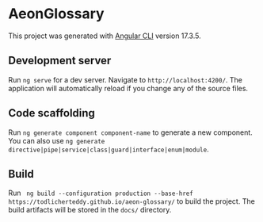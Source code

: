 # AeonGlossary

This project was generated with [Angular CLI](https://github.com/angular/angular-cli) version 17.3.5.

## Development server

Run `ng serve` for a dev server. Navigate to `http://localhost:4200/`. The application will automatically reload if you change any of the source files.

## Code scaffolding

Run `ng generate component component-name` to generate a new component. You can also use `ng generate directive|pipe|service|class|guard|interface|enum|module`.

## Build

Run ` ng build --configuration production --base-href https://todlicherteddy.github.io/aeon-glossary/` to build the project. The build artifacts will be stored in the `docs/` directory.
